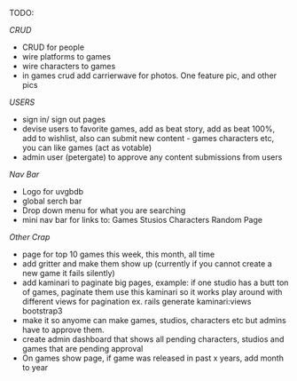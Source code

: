 TODO:

*CRUD*
- CRUD for people
- wire platforms to games
- wire characters to games
- in games crud add carrierwave for photos.  One feature pic, and other pics



*USERS*
- sign in/ sign out pages
- devise users to favorite games, add as beat story, add as beat 100%,  add to wishlist, also can submit new content - games characters etc,   you can like games (act as votable)
- admin user (petergate) to approve any content submissions from users

*Nav Bar*
- Logo for uvgbdb
- global serch bar
- Drop down menu for what you are searching
- mini nav bar for links to: Games Stusios Characters Random Page

*Other Crap*
- page for top 10 games this week, this month, all time
- add gritter and make them show up (currently if you cannot create a new game it fails silently)
- add kaminari to paginate big pages, example: if one studio has a butt ton of games, paginate them   use this kaminari so it works     play around with different views for pagination ex. rails generate kaminari:views bootstrap3
- make it so anyome can make games, studios, characters etc but admins have to approve them.
- create admin dashboard that shows all pending characters, studios and games that are pending approval
- On games show page, if game was released in past x years, add month to year
